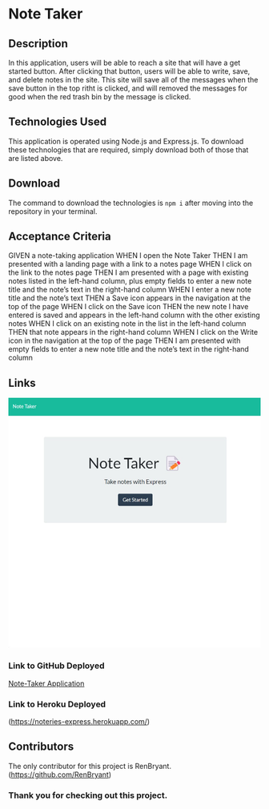 # Note Taker

## Description

In this application, users will be able to reach a site that will have a get started button. After clicking that button, users will be able to write, save, and delete notes in the site. This site will save all of the messages when the save button in the top ritht is clicked, and will removed the messages for good when the red trash bin by the message is clicked.

## Technologies Used

This application is operated using Node.js and Express.js. To download these technologies that are required, simply download both of those that are listed above.

## Download

The command to download the technologies is ``npm i`` after moving into the repository in your terminal.

## Acceptance Criteria
GIVEN a note-taking application
WHEN I open the Note Taker
THEN I am presented with a landing page with a link to a notes page
WHEN I click on the link to the notes page
THEN I am presented with a page with existing notes listed in the left-hand column, plus empty fields to enter a new note title and the note’s text in the right-hand column
WHEN I enter a new note title and the note’s text
THEN a Save icon appears in the navigation at the top of the page
WHEN I click on the Save icon
THEN the new note I have entered is saved and appears in the left-hand column with the other existing notes
WHEN I click on an existing note in the list in the left-hand column
THEN that note appears in the right-hand column
WHEN I click on the Write icon in the navigation at the top of the page
THEN I am presented with empty fields to enter a new note title and the note’s text in the right-hand column

## Links
![Picture of Note-Taker Application](./Develop/public/assets/images/Note-Taker.jpg)

### Link to GitHub Deployed
[Note-Taker Application](https://renbryant.github.io/Notes-Express/)

### Link to Heroku Deployed
(https://noteries-express.herokuapp.com/)

## Contributors

The only contributor for this project is RenBryant. (https://github.com/RenBryant)

### Thank you for checking out this project.


